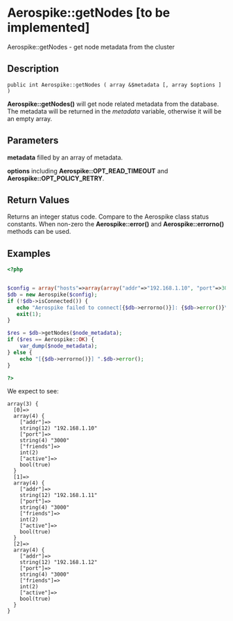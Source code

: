 
# Aerospike::getNodes \[to be implemented\]

Aerospike::getNodes - get node metadata from the cluster

## Description

```
public int Aerospike::getNodes ( array &$metadata [, array $options ] )
```

**Aerospike::getNodes()** will get node related metadata from the database.
The metadata will be returned in the *metadata* variable, otherwise it will be an empty array.

## Parameters

**metadata** filled by an array of metadata.

**options** including **Aerospike::OPT_READ_TIMEOUT** and **Aerospike::OPT_POLICY_RETRY**.

## Return Values

Returns an integer status code.  Compare to the Aerospike class status
constants.  When non-zero the **Aerospike::error()** and
**Aerospike::errorno()** methods can be used.

## Examples

```php
<?php


$config = array("hosts"=>array(array("addr"=>"192.168.1.10", "port"=>3000)));
$db = new Aerospike($config);
if (!$db->isConnected()) {
   echo "Aerospike failed to connect[{$db->errorno()}]: {$db->error()}\n";
   exit(1);
}

$res = $db->getNodes($node_metadata);
if ($res == Aerospike::OK) {
    var_dump($node_metadata);
} else {
    echo "[{$db->errorno()}] ".$db->error();
}

?>
```

We expect to see:

```
array(3) {
  [0]=>
  array(4) {
    ["addr"]=>
    string(12) "192.168.1.10"
    ["port"]=>
    string(4) "3000"
    ["friends"]=>
    int(2)
    ["active"]=>
    bool(true)
  }
  [1]=>
  array(4) {
    ["addr"]=>
    string(12) "192.168.1.11"
    ["port"]=>
    string(4) "3000"
    ["friends"]=>
    int(2)
    ["active"]=>
    bool(true)
  }
  [2]=>
  array(4) {
    ["addr"]=>
    string(12) "192.168.1.12"
    ["port"]=>
    string(4) "3000"
    ["friends"]=>
    int(2)
    ["active"]=>
    bool(true)
  }
}
```

